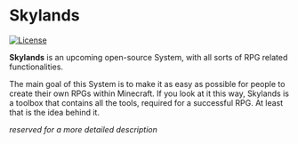 # Skylands

[![License](https://img.shields.io/badge/License-MIT-yellow.svg)](LICENSE)

**Skylands** is an upcoming open-source System, with all sorts of RPG related functionalities.

The main goal of this System is to make it as easy as possible for people to create their own RPGs within Minecraft.
If you look at it this way, Skylands is a toolbox that contains all the tools, required for a successful RPG.
At least that is the idea behind it.

*reserved for a more detailed description*
